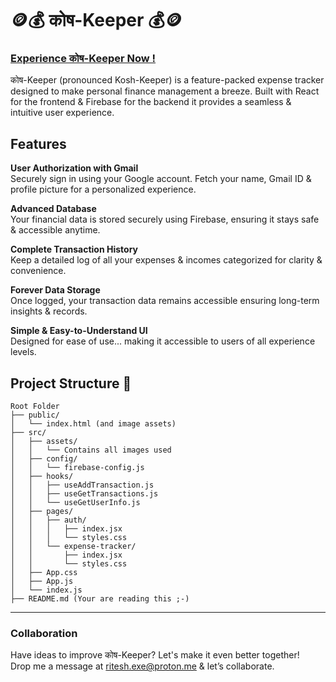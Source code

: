 # 🪙💰 कोष-Keeper 💰🪙

### [Experience कोष-Keeper Now !](https://expense-tracker99.web.app/)

कोष-Keeper (pronounced Kosh-Keeper) is a feature-packed expense tracker designed to make personal finance management a breeze. Built with React for the frontend & Firebase for the backend it provides a seamless & intuitive user experience. 

## Features
**User Authorization with Gmail**   
Securely sign in using your Google account. Fetch your name, Gmail ID & profile picture for a personalized experience.

**Advanced Database**    
Your financial data is stored securely using Firebase, ensuring it stays safe & accessible anytime.

**Complete Transaction History**     
Keep a detailed log of all your expenses & incomes categorized for clarity & convenience.

**Forever Data Storage**     
Once logged, your transaction data remains accessible ensuring long-term insights & records.

**Simple & Easy-to-Understand UI**   
Designed for ease of use... making it accessible to users of all experience levels.

## Project Structure 📂
```
Root Folder
├── public/
│   └── index.html (and image assets)
├── src/
│   ├── assets/
│   │   └── Contains all images used
│   ├── config/
│   │   └── firebase-config.js
│   ├── hooks/
│   │   ├── useAddTransaction.js
│   │   ├── useGetTransactions.js
│   │   └── useGetUserInfo.js
│   ├── pages/
│   │   ├── auth/
│   │   │   ├── index.jsx
│   │   │   └── styles.css
│   │   └── expense-tracker/
│   │       ├── index.jsx
│   │       └── styles.css
│   ├── App.css
│   ├── App.js
│   └── index.js
├── README.md (Your are reading this ;-) 
```
---
### Collaboration
Have ideas to improve कोष-Keeper? Let's make it even better together!         
Drop me a message at ritesh.exe@proton.me & let’s collaborate.